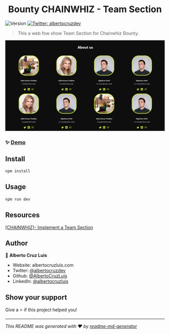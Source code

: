 <h1 align="center">Bounty CHAINWHIZ - Team Section</h1>
<p>
  <img alt="Version" src="https://img.shields.io/badge/version-0.1.0-blue.svg?cacheSeconds=2592000" />
  <a href="https://twitter.com/albertocruzdev" target="_blank">
    <img alt="Twitter: albertocruzdev" src="https://img.shields.io/twitter/follow/albertocruzdev.svg?style=social" />
  </a>
</p>

> This a web fow show Team Section for Chainwhiz Bounty.

![](public/data/images/AboutPage.png)

### ✨ [Demo](chainwhiz-bounty-team-section.vercel.app)

## Install

```sh
npm install
```

## Usage

```sh
npm run dev
```

## Resources
[[CHAINWHIZ]- Implement a Team Section](https://app.chainwhiz.app/bounty/6241747d6bacaca7f6faa7d6)



## Author

👤 **Alberto Cruz Luis**

* Website: albertocruzluis.com
* Twitter: [@albertocruzdev](https://twitter.com/albertocruzdev)
* Github: [@AlbertoCruzLuis](https://github.com/AlbertoCruzLuis)
* LinkedIn: [@albertocruzluis](https://linkedin.com/in/albertocruzluis)

## Show your support

Give a ⭐️ if this project helped you!

***
_This README was generated with ❤️ by [readme-md-generator](https://github.com/kefranabg/readme-md-generator)_
